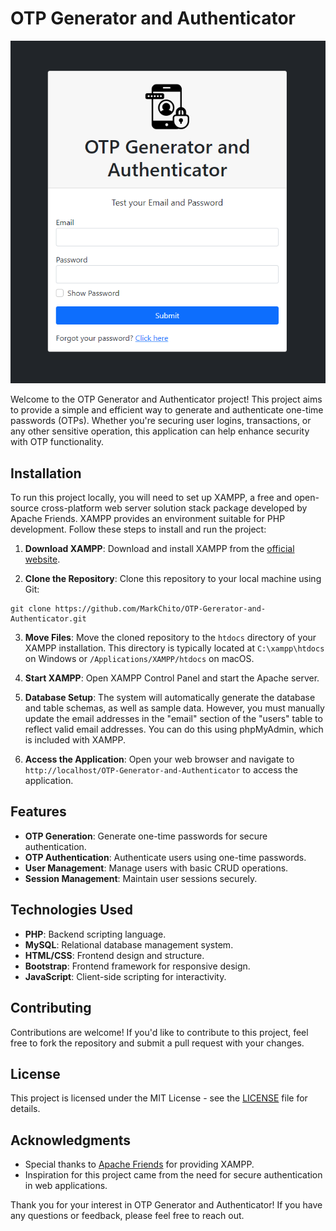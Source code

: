 # OTP Generator and Authenticator

<center>
    <img src="./dist/img/thumbnail-small.png" alt="Thumbnail Image">
</center>

Welcome to the OTP Generator and Authenticator project! This project aims to provide a simple and efficient way to generate and authenticate one-time passwords (OTPs). Whether you're securing user logins, transactions, or any other sensitive operation, this application can help enhance security with OTP functionality.

## Installation

To run this project locally, you will need to set up XAMPP, a free and open-source cross-platform web server solution stack package developed by Apache Friends. XAMPP provides an environment suitable for PHP development. Follow these steps to install and run the project:

1. **Download XAMPP**: Download and install XAMPP from the [official website](https://www.apachefriends.org/index.html).

2. **Clone the Repository**: Clone this repository to your local machine using Git:
```
git clone https://github.com/MarkChito/OTP-Gererator-and-Authenticator.git
```

3. **Move Files**: Move the cloned repository to the `htdocs` directory of your XAMPP installation. This directory is typically located at `C:\xampp\htdocs` on Windows or `/Applications/XAMPP/htdocs` on macOS.

4. **Start XAMPP**: Open XAMPP Control Panel and start the Apache server.

5. **Database Setup**: The system will automatically generate the database and table schemas, as well as sample data. However, you must manually update the email addresses in the "email" section of the "users" table to reflect valid email addresses. You can do this using phpMyAdmin, which is included with XAMPP.

6. **Access the Application**: Open your web browser and navigate to `http://localhost/OTP-Generator-and-Authenticator` to access the application.

## Features

- **OTP Generation**: Generate one-time passwords for secure authentication.
- **OTP Authentication**: Authenticate users using one-time passwords.
- **User Management**: Manage users with basic CRUD operations.
- **Session Management**: Maintain user sessions securely.

## Technologies Used

- **PHP**: Backend scripting language.
- **MySQL**: Relational database management system.
- **HTML/CSS**: Frontend design and structure.
- **Bootstrap**: Frontend framework for responsive design.
- **JavaScript**: Client-side scripting for interactivity.

## Contributing

Contributions are welcome! If you'd like to contribute to this project, feel free to fork the repository and submit a pull request with your changes.

## License

This project is licensed under the MIT License - see the [LICENSE](LICENSE) file for details.

## Acknowledgments

- Special thanks to [Apache Friends](https://www.apachefriends.org/index.html) for providing XAMPP.
- Inspiration for this project came from the need for secure authentication in web applications.

Thank you for your interest in OTP Generator and Authenticator! If you have any questions or feedback, please feel free to reach out.